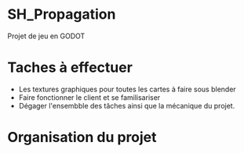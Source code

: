 # SH_Propagation
Projet de jeu en GODOT

# Taches à effectuer
 - Les textures graphiques pour toutes les cartes à faire sous blender
 - Faire fonctionner le client et se familisariser
 - Dégager l'ensembble des tâches ainsi que la mécanique du projet. 

# Organisation du projet
